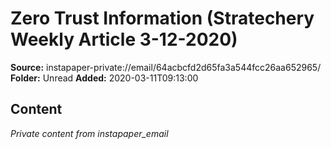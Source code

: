 # Zero Trust Information (Stratechery Weekly Article 3-12-2020)

**Source:** instapaper-private://email/64acbcfd2d65fa3a544fcc26aa652965/
**Folder:** Unread
**Added:** 2020-03-11T09:13:00




## Content
*Private content from instapaper_email*
